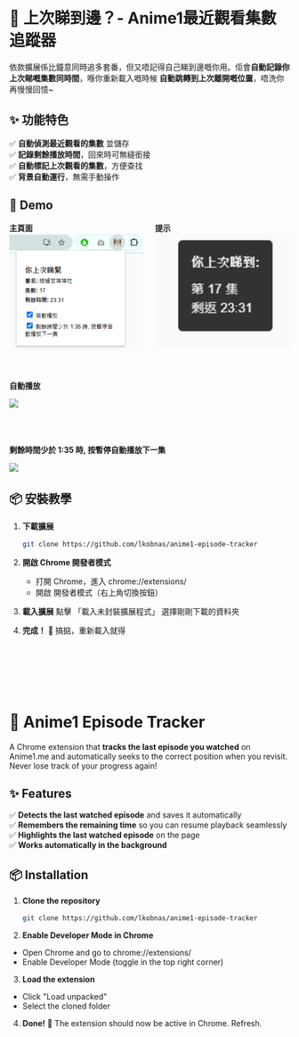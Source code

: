 # 🎥 上次睇到邊？- Anime1最近觀看集數追蹤器  

依款擴展係比鐘意同時追多套番，但又唔記得自己睇到邊嘅你用。佢會**自動記錄你上次睇嘅集數同時間**，喺你重新載入嘅時候 **自動跳轉到上次離開嘅位置**，唔洗你再慢慢回憶~

## ✨ 功能特色  
✅ **自動偵測最近觀看的集數** 並儲存  
✅ **記錄剩餘播放時間**，回來時可無縫銜接  
✅ **自動標記上次觀看的集數**，方便查找  
✅ **背景自動運行**，無需手動操作  

## 🎥 Demo

<div style="display: flex; gap: 20px;">
    <div>
        <strong>主頁面</strong><br/>
        <img src="/demo/popup.png" width="300"/>
    </div>
    <div>
        <strong>提示</strong><br/>
        <img src="/demo/notification.png" width="300"/>
    </div>
</div>

<br>
<br>

**自動播放**

![](/demo/autoplay.gif)

<br>
<br>

**剩餘時間少於 1:35 時, 按暫停自動播放下一集**

![](/demo/autoplay_next_episode.gif)

## 📦 安裝教學

1. **下載擴展**  
   ```bash
   git clone https://github.com/lkobnas/anime1-episode-tracker
   ```

2. **開啟 Chrome 開發者模式**
    - 打開 Chrome，進入 chrome://extensions/
    - 開啟 開發者模式（右上角切換按鈕）

3. **載入擴展**
        點擊 「載入未封裝擴展程式」
        選擇剛剛下載的資料夾

4. **完成！** 🎉 搞掂，重新載入就得

<br>
<br>
<br>
<br>
<br>

# 🎥 Anime1 Episode Tracker  

A Chrome extension that **tracks the last episode you watched** on Anime1.me and automatically seeks to the correct position when you revisit. Never lose track of your progress again!  

## ✨ Features  
✅ **Detects the last watched episode** and saves it automatically  
✅ **Remembers the remaining time** so you can resume playback seamlessly  
✅ **Highlights the last watched episode** on the page  
✅ **Works automatically in the background**  

## 📦 Installation  

1. **Clone the repository**  
   ```bash
   git clone https://github.com/lkobnas/anime1-episode-tracker
   ```
2. **Enable Developer Mode in Chrome**
- Open Chrome and go to chrome://extensions/
- Enable Developer Mode (toggle in the top right corner)

3. **Load the extension**
- Click "Load unpacked"
- Select the cloned folder

4. **Done!** 🎉 The extension should now be active in Chrome. Refresh.
